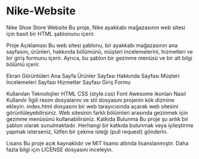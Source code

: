 # Nike-Website

Nike Shoe Store Website
Bu proje, Nike ayakkabı mağazasının web sitesi için basit bir HTML şablonunu içerir.

Proje Açıklaması
Bu web sitesi şablonu, bir ayakkabı mağazasının ana sayfasını, ürünleri, hakkında bölümünü, müşteri incelemelerini, hizmetleri ve bir giriş formunu içerir. Ayrıca, bu şablon bir gezinme menüsü ve bir alt bilgi bölümü içerir.

Ekran Görüntüleri
Ana Sayfa
Ürünler Sayfası
Hakkında Sayfası
Müşteri İncelemeleri Sayfası
Hizmetler Sayfası
Giriş Formu

Kullanılan Teknolojiler
HTML
CSS (style.css)
Font Awesome ikonları
Nasıl Kullanılır
İlgili resim dosyalarını ve stil dosyasını projenin kök dizinine ekleyin.
index.html dosyasını bir web tarayıcısında açarak web sitesini görüntüleyebilirsiniz.
Web sitesinin farklı bölümleri arasında gezinmek için gezinme menüsünü kullanabilirsiniz.
Katkıda Bulunma
Bu proje şu anlık bir şablon olarak sunulmaktadır. Herhangi bir katkıda bulunmak veya iyileştirme yapmak isterseniz, lütfen bir çekme isteği (pull request) gönderin.

Lisans
Bu proje açık kaynaklıdır ve MIT lisansı altında lisanslanmıştır. Daha fazla bilgi için LICENSE dosyasını inceleyin.